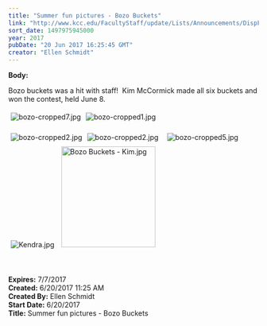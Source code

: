 ```yaml
---
title: "Summer fun pictures - Bozo Buckets"
link: "http://www.kcc.edu/FacultyStaff/update/Lists/Announcements/DispForm.aspx?ID=2461"
sort_date: 1497975945000
year: 2017
pubDate: "20 Jun 2017 16:25:45 GMT"
creator: "Ellen Schmidt"
---
```


<div><b>Body:</b> <div class="ExternalClass360B3FAADB8F47F6B076FDB808D5F880"><p>​Bozo buckets was a hit with staff!  Kim McCormick made all six buckets and won the contest, held June 8.</p>
<p><img alt="bozo-cropped7.jpg" src="/FacultyStaff/update/Documents/bozo-cropped7.jpg" style="margin:5px" /><img alt="bozo-cropped1.jpg" src="/FacultyStaff/update/Documents/bozo-cropped1.jpg" style="margin:5px" />   </p>
<p><img alt="bozo-cropped2.jpg" src="/FacultyStaff/update/Documents/bozo-cropped4.jpg" style="vertical-align:auto;float:left;margin:5px" /></p></div>
<p><img alt="bozo-cropped2.jpg" src="/FacultyStaff/update/Documents/bozo-cropped2.jpg" style="margin:5px" />  <img alt="bozo-cropped5.jpg" src="/FacultyStaff/update/Documents/bozo-cropped5.jpg" style="margin:5px" /> <img alt="Kendra.jpg" src="/FacultyStaff/update/Documents/Kendra.jpg" style="margin:5px" /> <img width="277" height="299" alt="Bozo Buckets - Kim.jpg" src="/FacultyStaff/update/Documents/Bozo%20Buckets%20-%20Kim.jpg" style="height:203px;width:189px;margin:5px" /><br /><br />    </p></div>
<div><b>Expires:</b> 7/7/2017</div>
<div><b>Created:</b> 6/20/2017 11:25 AM</div>
<div><b>Created By:</b> Ellen Schmidt</div>
<div><b>Start Date:</b> 6/20/2017</div>
<div><b>Title:</b> Summer fun pictures - Bozo Buckets</div>
